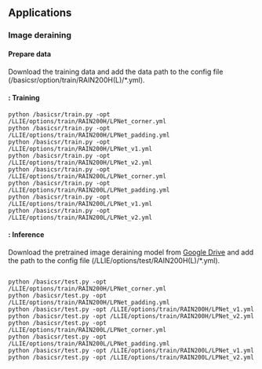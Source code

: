 ## Applications
###  Image deraining
####  Prepare data
Download the training data and add the data path to the config file (/basicsr/option/train/RAIN200H(L)/*.yml). 
#### : Training
```
python /basicsr/train.py -opt /LLIE/options/train/RAIN200H/LPNet_corner.yml
python /basicsr/train.py -opt /LLIE/options/train/RAIN200H/LPNet_padding.yml
python /basicsr/train.py -opt /LLIE/options/train/RAIN200H/LPNet_v1.yml
python /basicsr/train.py -opt /LLIE/options/train/RAIN200H/LPNet_v2.yml
python /basicsr/train.py -opt /LLIE/options/train/RAIN200L/LPNet_corner.yml
python /basicsr/train.py -opt /LLIE/options/train/RAIN200L/LPNet_padding.yml
python /basicsr/train.py -opt /LLIE/options/train/RAIN200L/LPNet_v1.yml
python /basicsr/train.py -opt /LLIE/options/train/RAIN200L/LPNet_v2.yml
```
#### : Inference
Download the pretrained image deraining model from [Google Drive](https://drive.google.com/drive/folders/1zayArqjtukQu9HmtkWQlGzynRNRi-idt?usp=sharing
) and add the path to the config file (/LLIE/options/test/RAIN200H(L)/*.yml).
```

python /basicsr/test.py -opt /LLIE/options/train/RAIN200H/LPNet_corner.yml
python /basicsr/test.py -opt /LLIE/options/train/RAIN200H/LPNet_padding.yml
python /basicsr/test.py -opt /LLIE/options/train/RAIN200H/LPNet_v1.yml
python /basicsr/test.py -opt /LLIE/options/train/RAIN200H/LPNet_v2.yml
python /basicsr/test.py -opt /LLIE/options/train/RAIN200L/LPNet_corner.yml
python /basicsr/test.py -opt /LLIE/options/train/RAIN200L/LPNet_padding.yml
python /basicsr/test.py -opt /LLIE/options/train/RAIN200L/LPNet_v1.yml
python /basicsr/test.py -opt /LLIE/options/train/RAIN200L/LPNet_v2.yml
